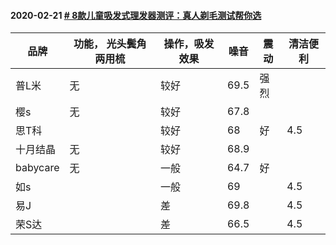 #### 2020-02-21 [# 8款儿童吸发式理发器测评：真人剃毛测试帮你选](https://post.smzdm.com/p/a830ew90/?zdm_ss=Android__e957b46b5a98fc6e5c0a92912fd8770f&from=other)
| 品牌     | 功能， 光头鬓角两用梳 | 操作，吸发效果 | 噪音 | 震动 | 清洁便利 |
| -------- | --------------------- | -------------- | ---- | ---- | -------- |
| 普L米    | 无                    | 较好           | 69.5 | 强烈 |          |
| 樱s      | 无                    | 较好           | 67.8 |      |          |
| 思T科    |                       | 较好           | 68   | 好   | 4.5      |
| 十月结晶 | 无                    | 较好           | 68.9 |      |          |
| babycare | 无                    | 一般           | 64.7 | 好   |          |
| 如s      |                       | 一般           | 69   |      | 4.5      |
| 易J      |                       | 差             | 69.8 |      | 4.5      |
| 荣S达    |                       | 差             | 66.5 |      | 4.5      |
